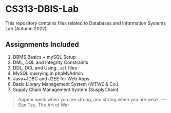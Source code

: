 # CS313-DBIS-Lab
This repository contains files related to Databases and Information Systems Lab (Autumn 2022).

## Assignments Included
1. DBMS Basics + mySQL Setup
2. DML, DQL and Integrity Constraints
3. DDL, DCL and Using ```.sql``` files
4. MySQL querying in phpMyAdmin
5. Java+JDBC and J2EE for Web Apps
6. Basic Library Management System (WTWE & Co.)
7. Supply Chain Management System (SusplyChain)

> Appear weak when you are strong, and strong when you are weak. &mdash; Sun Tzu, The Art of War
